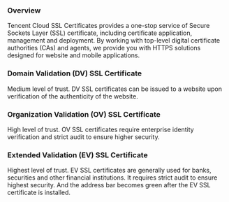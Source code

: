 ### Overview
Tencent Cloud SSL Certificates provides a one-stop service of Secure Sockets Layer (SSL) certificate, including certificate application, management and deployment. By working with top-level digital certificate authorities (CAs) and agents, we provide you with HTTPS solutions designed for website and mobile applications.

### Domain Validation (DV) SSL Certificate
Medium level of trust. DV SSL certificates can be issued to a website upon verification of the authenticity of the website.

### Organization Validation (OV) SSL Certificate
High level of trust. OV SSL certificates require enterprise identity verification and strict audit to ensure higher security.

### Extended Validation (EV) SSL Certificate
Highest level of trust. EV SSL certificates are generally used for banks, securities and other financial institutions. It requires strict audit to ensure highest security. And the address bar becomes green after the EV SSL certificate is installed.

